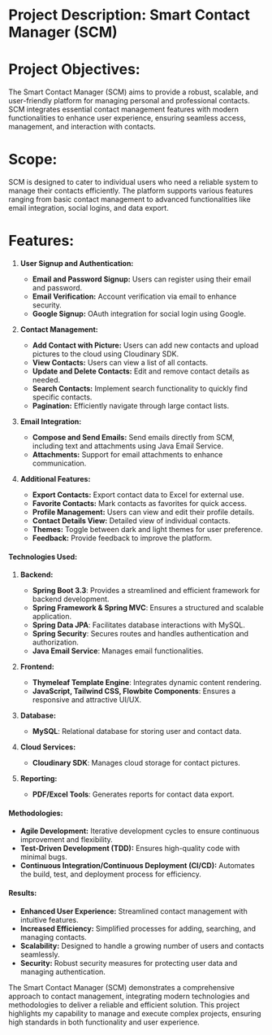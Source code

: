 # Project Description: Smart Contact Manager (SCM)

# Project Objectives:
The Smart Contact Manager (SCM) aims to provide a robust, scalable, and user-friendly platform for managing personal and professional contacts. SCM integrates essential contact management features with modern functionalities to enhance user experience, ensuring seamless access, management, and interaction with contacts.

# Scope:
SCM is designed to cater to individual users who need a reliable system to manage their contacts efficiently. The platform supports various features ranging from basic contact management to advanced functionalities like email integration, social logins, and data export.

# Features:
1. **User Signup and Authentication:**
   - **Email and Password Signup:** Users can register using their email and password.
   - **Email Verification:** Account verification via email to enhance security.
   - **Google Signup:** OAuth integration for social login using Google.

2. **Contact Management:**
   - **Add Contact with Picture:** Users can add new contacts and upload pictures to the cloud using Cloudinary SDK.
   - **View Contacts:** Users can view a list of all contacts.
   - **Update and Delete Contacts:** Edit and remove contact details as needed.
   - **Search Contacts:** Implement search functionality to quickly find specific contacts.
   - **Pagination:** Efficiently navigate through large contact lists.

3. **Email Integration:**
   - **Compose and Send Emails:** Send emails directly from SCM, including text and attachments using Java Email Service.
   - **Attachments:** Support for email attachments to enhance communication.

4. **Additional Features:**
   - **Export Contacts:** Export contact data to Excel for external use.
   - **Favorite Contacts:** Mark contacts as favorites for quick access.
   - **Profile Management:** Users can view and edit their profile details.
   - **Contact Details View:** Detailed view of individual contacts.
   - **Themes:** Toggle between dark and light themes for user preference.
   - **Feedback:** Provide feedback to improve the platform.

#### Technologies Used:
1. **Backend:**
   - **Spring Boot 3.3**: Provides a streamlined and efficient framework for backend development.
   - **Spring Framework & Spring MVC**: Ensures a structured and scalable application.
   - **Spring Data JPA**: Facilitates database interactions with MySQL.
   - **Spring Security**: Secures routes and handles authentication and authorization.
   - **Java Email Service**: Manages email functionalities.

2. **Frontend:**
   - **Thymeleaf Template Engine**: Integrates dynamic content rendering.
   - **JavaScript, Tailwind CSS, Flowbite Components**: Ensures a responsive and attractive UI/UX.

3. **Database:**
   - **MySQL**: Relational database for storing user and contact data.

4. **Cloud Services:**
   - **Cloudinary SDK**: Manages cloud storage for contact pictures.

5. **Reporting:**
   - **PDF/Excel Tools**: Generates reports for contact data export.

#### Methodologies:
- **Agile Development:** Iterative development cycles to ensure continuous improvement and flexibility.
- **Test-Driven Development (TDD):** Ensures high-quality code with minimal bugs.
- **Continuous Integration/Continuous Deployment (CI/CD):** Automates the build, test, and deployment process for efficiency.

#### Results:
- **Enhanced User Experience:** Streamlined contact management with intuitive features.
- **Increased Efficiency:** Simplified processes for adding, searching, and managing contacts.
- **Scalability:** Designed to handle a growing number of users and contacts seamlessly.
- **Security:** Robust security measures for protecting user data and managing authentication.

The Smart Contact Manager (SCM) demonstrates a comprehensive approach to contact management, integrating modern technologies and methodologies to deliver a reliable and efficient solution. This project highlights my capability to manage and execute complex projects, ensuring high standards in both functionality and user experience.
